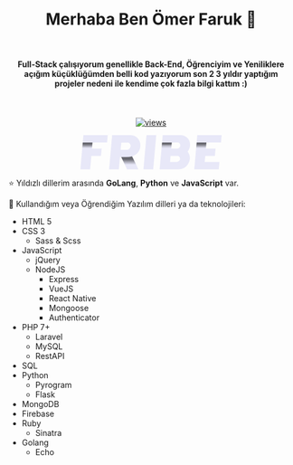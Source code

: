 <h1 align="center"> Merhaba Ben Ömer Faruk 👋 </h1>

<h4 align="center" style="padding: 34px 0;"> Full-Stack çalışıyorum genellikle Back-End, Öğrenciyim ve Yeniliklere açığım küçüklüğümden belli kod yazıyorum son 2 3 yıldır yaptığım projeler nedeni ile kendime çok fazla bilgi kattım :) </h4>

<p align="center">
  <a href="https://github.com/ertugrulsencer/">
    <img src="https://visitor-badge.laobi.icu/badge?page_id=ofarukbicer" alt="views"/>
  </a>
</p>

<p align="center">
  <a href="https://fribe.org">
    
<svg id="katman_1" data-name="katman 1" width="250" xmlns="http://www.w3.org/2000/svg" xmlns:xlink="http://www.w3.org/1999/xlink" viewBox="0 0 416.99 101">
          <defs>
            <style>
              .cls-1 {
                fill: #e8e8f8;
              }
              .cls-2,
              .cls-3,
              .cls-4,
              .cls-5 {
                opacity: 0.69;
                isolation: isolate;
              }
              .cls-2 {
                fill: url(#Adsız_degrade_4);
              }
              .cls-3 {
                fill: url(#Adsız_degrade_2);
              }
              .cls-4 {
                fill: url(#Adsız_degrade_3);
              }
              .cls-5 {
                fill: url(#Adsız_degrade_4-2);
              }
            </style>
            <linearGradient id="Adsız_degrade_4" x1="-41.34" y1="915.1" x2="-41.34" y2="954.7" gradientTransform="translate(142.91 -1609) scale(2)" gradientUnits="userSpaceOnUse">
              <stop offset="0.06" stop-opacity="0.8"/>
              <stop offset="0.21" stop-opacity="0"/>
            </linearGradient>
            <linearGradient id="Adsız_degrade_2" x1="-22.64" y1="935.4" x2="-22.64" y2="954.7" gradientTransform="translate(233.46 -1608.8) scale(2)" gradientUnits="userSpaceOnUse">
              <stop offset="0.23" stop-opacity="0.8"/>
              <stop offset="0.41" stop-opacity="0.42"/>
              <stop offset="0.64" stop-opacity="0"/>
            </linearGradient>
            <linearGradient id="Adsız_degrade_3" x1="-43.54" y1="915.1" x2="-43.54" y2="954.7" gradientTransform="translate(381.31 -1609) scale(2)" gradientUnits="userSpaceOnUse">
              <stop offset="0.06" stop-opacity="0.8"/>
              <stop offset="0.12" stop-opacity="0.3"/>
              <stop offset="0.21" stop-opacity="0"/>
            </linearGradient>
            <linearGradient id="Adsız_degrade_4-2" x1="-41.34" y1="915.1" x2="-41.34" y2="954.7" gradientTransform="translate(479.1 -1609) scale(2)" xlink:href="#Adsız_degrade_4"/>
          </defs>
          <title>fribe-logo</title>
          <g id="title">
            <g id="path279483">
              <path class="cls-1" d="M80.13,199.6h43l-2,21.6h-43l-1.6,18h28.6l-2,21.6H74.73l-3.6,39.6H42.33l7-79.2h0l2-21.6Z" transform="translate(-42.33 -199.6)"/>
              <path class="cls-2" d="M49.33,221.2h28.8l-7,79.2H42.33Z" transform="translate(-42.33 -199.6)"/>
            </g>
            <g id="path279485">
              <path class="cls-1" d="M219.48,229.2c0-14.6-11.8-29.6-28.4-29.6h-55l-9,100.8h28.8l3.2-36.2h3.8l17.2,36.2h33.4l-18.4-38.6C211.08,257,219.48,244.6,219.48,229.2Zm-38-7.8c5,0,9.2,5.2,9.2,9.6s-3.6,12-11.6,12h-18l2-21.4h18.4v-.2Z" transform="translate(-42.33 -199.6)"/>
              <path class="cls-3" d="M213.48,300.6h-33.4l-17.2-36.2h14.6a57.17,57.17,0,0,0,17.4-2.4Z" transform="translate(-42.33 -199.6)"/>
            </g>
            <g id="path279487">
              <path class="cls-1" d="M237.45,199.6h28.8l-9,100.83H228.42Z" transform="translate(-42.33 -199.6)"/>
            </g>
            <g id="path279489">
              <path class="cls-1" d="M338.73,199.6h-53.4l-9,100.8h56c22.2,0,33.2-20.2,33.2-33.8,0-6-3-14.6-7-18.2,4.2-4.2,7.6-13.4,7.6-20.8C365.93,207.2,348.53,199.6,338.73,199.6Zm-12,79.2h-19.8l1.6-18h21.2c2.6,0,6.8,2.4,6.8,8.6S329.73,278.8,326.73,278.8Zm2.2-39.6h-18.4l1.6-18h16.8c3,0,8.2,1.8,8.2,8.2C337.13,236,331.93,239.2,328.93,239.2Z" transform="translate(-42.33 -199.6)"/>
              <path class="cls-4" d="M283.33,221.2h28.8l-7,79.2h-28.8Z" transform="translate(-42.33 -199.6)"/>
            </g>
            <g id="path279491">
              <path class="cls-1" d="M416.32,199.6h43l-2,21.6h-43l-1.6,18h28.6l-2,21.6h-28.4l-1.6,18h43.4l-2,21.6h-72.2l7-79.2,1.8-21.6h29Z" transform="translate(-42.33 -199.6)"/>
              <path class="cls-5" d="M385.52,221.2h28.8l-7,79.2h-28.8Z" transform="translate(-42.33 -199.6)"/>
            </g>
          </g>
        </svg>

  </a>
</p>

⭐ Yıldızlı dillerim arasında **GoLang**, **Python** ve **JavaScript** var.

🚀 Kullandığım veya Öğrendiğim Yazılım dilleri ya da teknolojileri:
- HTML 5
- CSS 3
  - Sass & Scss
- JavaScript
  - jQuery
  - NodeJS
    - Express
    - VueJS
    - React Native
    - Mongoose
    - Authenticator
- PHP 7+
  - Laravel
  - MySQL
  - RestAPI
- SQL
- Python
  - Pyrogram
  - Flask
- MongoDB
- Firebase
- Ruby
  - Sinatra
- Golang
  - Echo

